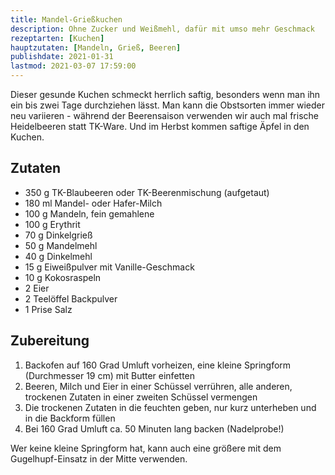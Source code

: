 ```yaml
---
title: Mandel-Grießkuchen
description: Ohne Zucker und Weißmehl, dafür mit umso mehr Geschmack
rezeptarten: [Kuchen]
hauptzutaten: [Mandeln, Grieß, Beeren]
publishdate: 2021-01-31
lastmod: 2021-03-07 17:59:00
---
```


Dieser gesunde Kuchen schmeckt herrlich saftig, besonders wenn man ihn ein bis zwei Tage durchziehen lässt. Man kann die Obstsorten immer wieder neu variieren - während der Beerensaison verwenden wir auch mal frische Heidelbeeren statt TK-Ware. Und im Herbst kommen saftige Äpfel in den Kuchen.

## Zutaten

- 350 g TK-Blaubeeren oder TK-Beerenmischung (aufgetaut)
- 180 ml Mandel- oder Hafer-Milch
- 100 g Mandeln, fein gemahlene
- 100 g Erythrit
- 70 g Dinkelgrieß
- 50 g Mandelmehl
- 40 g Dinkelmehl
- 15 g Eiweißpulver mit Vanille-Geschmack
- 10 g Kokosraspeln
- 2 Eier
- 2 Teelöffel Backpulver
- 1 Prise Salz


## Zubereitung

1. Backofen auf 160 Grad Umluft vorheizen, eine kleine Springform (Durchmesser 19 cm) mit Butter einfetten
2. Beeren, Milch und Eier in einer Schüssel verrühren, alle anderen, trockenen Zutaten in einer zweiten Schüssel vermengen
3. Die trockenen Zutaten in die feuchten geben, nur kurz unterheben und in die Backform füllen
4. Bei 160 Grad Umluft ca. 50 Minuten lang backen (Nadelprobe!)

Wer keine kleine Springform hat, kann auch eine größere mit dem Gugelhupf-Einsatz in der Mitte verwenden. 